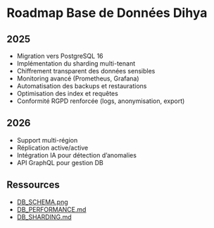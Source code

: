 # Roadmap Base de Données Dihya

## 2025
- Migration vers PostgreSQL 16
- Implémentation du sharding multi-tenant
- Chiffrement transparent des données sensibles
- Monitoring avancé (Prometheus, Grafana)
- Automatisation des backups et restaurations
- Optimisation des index et requêtes
- Conformité RGPD renforcée (logs, anonymisation, export)

## 2026
- Support multi-région
- Réplication active/active
- Intégration IA pour détection d’anomalies
- API GraphQL pour gestion DB

## Ressources
- [DB_SCHEMA.png](./DB_SCHEMA.png)
- [DB_PERFORMANCE.md](./DB_PERFORMANCE.md)
- [DB_SHARDING.md](./DB_SHARDING.md)
